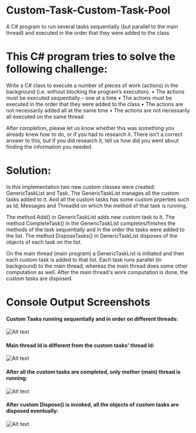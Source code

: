 # Custom-Task-Custom-Task-Pool
A C# program to run several tasks sequentially (but parallel to the main thread) and executed in the order that they were added to the class


# This C# program tries to solve the following challenge:

Write a C# class to execute a number of pieces of work (actions) in the background (i.e. without blocking the program’s execution).
•	The actions must be executed sequentially – one at a time
•	The actions must be executed in the order that they were added to the class
•	The actions are not necessarily added all at the same time
•	The actions are not necessarily all executed on the same thread

After completion, please let us know whether this was something you already knew how to do, or if you had to research it.  There isn’t a correct answer to this, but if you did research it, tell us how did you went about finding the information you needed.

# Solution:
In this implementation two new custom classes were created: GenericTaskList and Task.
The GenericTaskList manages all the custom tasks added to it. And all the custom tasks has some custom prperties such as Id, Messages and ThreadId on which the method of that task is running.

The method Add() in GenericTaskList adds new custom task to it.
The method CompleteTask() in the GenericTaskList completes/finishes the methods of the task sequentially and in the order the tasks were added to the list.
The method DisposeTasks() in GenericTaskList disposes of the objects of each task on the list.

On the main thread (main program) a GenericTaskList is initiated and then each custom task is added to that list. Each task runs parallel (in background) to the main thread, whereas the main thread does some other computation as well. After the main thread's work computation is done, the custom tasks are disposed.

# Console Output Screenshots

#### Custom Tasks running sequentially and in order on different threads:
![Alt text](https://user-images.githubusercontent.com/8515608/31317915-588af37a-ac41-11e7-89be-af4727b0e24e.PNG "Custom Tasks running sequentially and in order on different threads")

#### Main thread Id is different from the custom tasks' thread Id:

![Alt text](https://user-images.githubusercontent.com/8515608/31317917-61e8afd4-ac41-11e7-9ee4-15349ac1ea14.PNG "Main thread Id is different from the custom tasks' thread Id")

#### After all the custom tasks are completed, only mother (main) thread is running:
![Alt text](https://user-images.githubusercontent.com/8515608/31317919-679f23a4-ac41-11e7-8e2a-3095da415bad.PNG "After all the custom tasks are completed, only mother (main) thread is running")

#### After custom Dispose() is invoked, all the objects of custom tasks are disposed eventually:
![Alt text](https://user-images.githubusercontent.com/8515608/31317922-6a98a0b2-ac41-11e7-9e98-7b789b0e5619.PNG "After custom Dispose() is invoked, all the objects of custom tasks are disposed eventually")
